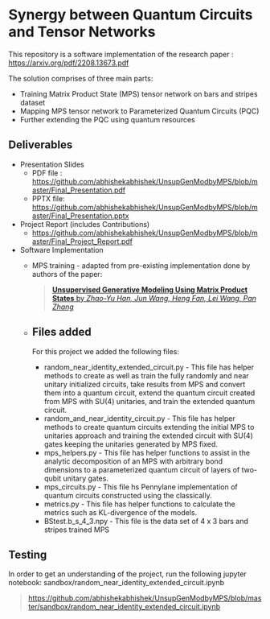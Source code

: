 # Synergy between Quantum Circuits and Tensor Networks
This repository is a software implementation of the research paper : https://arxiv.org/pdf/2208.13673.pdf

The solution comprises of three main parts:
* Training Matrix Product State (MPS) tensor network on bars and stripes dataset
* Mapping MPS tensor network to Parameterized Quantum Circuits (PQC)
* Further extending the PQC using quantum resources

## Deliverables

* Presentation Slides
  * PDF file : https://github.com/abhishekabhishek/UnsupGenModbyMPS/blob/master/Final_Presentation.pdf
  * PPTX file: https://github.com/abhishekabhishek/UnsupGenModbyMPS/blob/master/Final_Presentation.pptx
* Project Report (includes Contributions)
  * https://github.com/abhishekabhishek/UnsupGenModbyMPS/blob/master/Final_Project_Report.pdf
* Software Implementation
  * MPS training - adapted from pre-existing implementation done by authors of the paper:
    > [**Unsupervised Generative Modeling Using Matrix Product States** by *Zhao-Yu Han, Jun Wang, Heng Fan, Lei Wang, Pan Zhang*](https://arxiv.org/abs/1709.01662)
  * ## Files added
    For this project we added the following files:
 
      * random_near_identity_extended_circuit.py - This file has helper methods to create as well as train the fully randomly and near unitary initialized circuits, take results from MPS and convert them into a quantum circuit, extend the quantum circuit created from MPS with SU(4) unitaries, and train the extended quantum circuit.
      * random_and_near_identity_circuit.py - This file has helper methods  to create  quantum circuits extending the initial MPS to unitaries approach and training the extended circuit with SU(4) gates keeping the unitaries generated by MPS fixed.
      * mps_helpers.py - This file has helper functions to assist in the analytic decomposition of an MPS with arbitrary bond dimensions to a parameterized quantum circuit of layers of
     two-qubit unitary gates.
      * mps_circuits.py - This file hs Pennylane implementation of quantum circuits constructed using the classically.
      * metrics.py - This file has helper functions to calculate the metrics such as KL-divergence of the models.
      * BStest.b_s_4_3.npy - This file is the data set of 4 x 3 bars and stripes
     trained MPS

## Testing 
In order to get an understanding of the project, run the following jupyter notebook: sandbox/random_near_identity_extended_circuit.ipynb 
> https://github.com/abhishekabhishek/UnsupGenModbyMPS/blob/master/sandbox/random_near_identity_extended_circuit.ipynb
